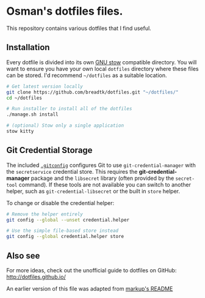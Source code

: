 Osman's dotfiles files.
===================

This repository contains various dotfiles that I find useful.

Installation
------------
Every dotfile is divided into its own [GNU
stow](https://www.gnu.org/software/stow/) compatible directory. You will want to
ensure you have your own local `dotfiles` directory where these files can be
stored. I'd recommend `~/dotfiles` as a suitable location.

```bash
# Get latest version locally
git clone https://github.com/breadtk/dotfiles.git "~/dotfiles/"
cd ~/dotfiles

# Run installer to install all of the dotfiles
./manage.sh install

# (optional) Stow only a single application
stow kitty
```

Git Credential Storage
---------------------
The included [`.gitconfig`](git/.gitconfig) configures Git to use
`git-credential-manager` with the `secretservice` credential store.
This requires the **git-credential-manager** package and the `libsecret`
library (often provided by the `secret-tool` command). If these tools are not
available you can switch to another helper, such as `git-credential-libsecret`
or the built in `store` helper.

To change or disable the credential helper:

```bash
# Remove the helper entirely
git config --global --unset credential.helper

# Use the simple file-based store instead
git config --global credential.helper store
```

Also see
--------
For more ideas, check out the unofficial guide to dotfiles on GitHub:
http://dotfiles.github.io/

An earlier version of this file was adapted from [markup's README](https://github.com/github/markup/blob/master/README.md)

